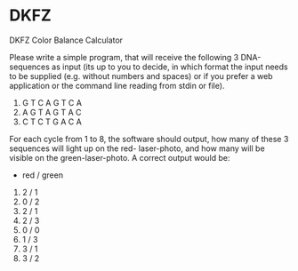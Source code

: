 # DKFZ
DKFZ Color Balance Calculator 

Please write a simple program, that will receive the following 3 DNA-sequences as input (its up to you to decide, in
which format the input needs to be supplied (e.g. without numbers and spaces) or if you prefer a web application or
the command line reading from stdin or file).

1. G T C A G T C A
2. A G T A G T A C
3. C T C T G A C A

For each cycle from 1 to 8, the software should output, how many of these 3 sequences will light up on the red-
laser-photo, and how many will be visible on the green-laser-photo.
A correct output would be:
- red / green
1. 2 / 1
2. 0 / 2
3. 2 / 1
4. 2 / 3
5. 0 / 0
6. 1 / 3
7. 3 / 1
8. 3 / 2
